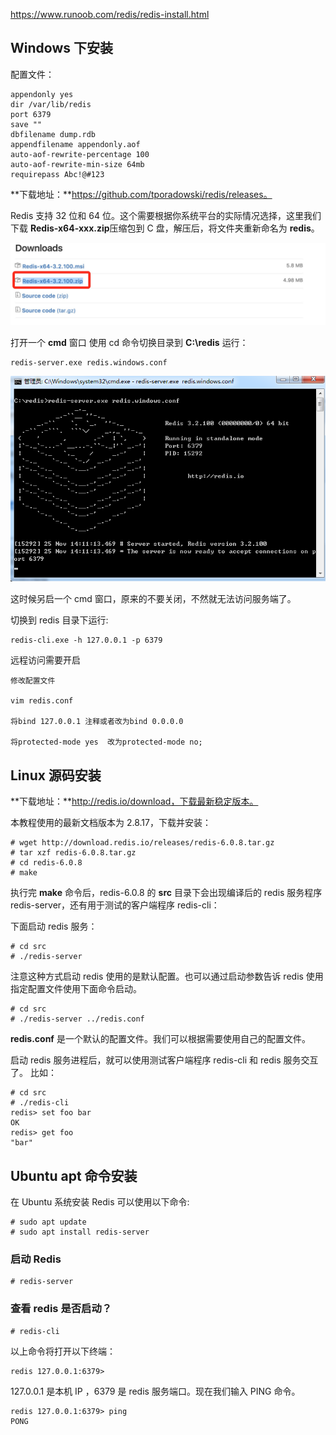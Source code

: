 https://www.runoob.com/redis/redis-install.html

## Windows 下安装

配置文件：

```
appendonly yes
dir /var/lib/redis
port 6379
save ""
dbfilename dump.rdb
appendfilename appendonly.aof
auto-aof-rewrite-percentage 100
auto-aof-rewrite-min-size 64mb 
requirepass Abc!@#123
```



**下载地址：**https://github.com/tporadowski/redis/releases。

Redis 支持 32 位和 64 位。这个需要根据你系统平台的实际情况选择，这里我们下载 **Redis-x64-xxx.zip**压缩包到 C 盘，解压后，将文件夹重新命名为 **redis**。

![img](redis安装.assets/3B8D633F-14CE-42E3-B174-FCCD48B11FF3.jpg)

打开一个 **cmd** 窗口 使用 cd 命令切换目录到 **C:\redis** 运行：

```
redis-server.exe redis.windows.conf
```

![Redis 安装](redis安装.assets/redis-install1.png)

这时候另启一个 cmd 窗口，原来的不要关闭，不然就无法访问服务端了。

切换到 redis 目录下运行:

```
redis-cli.exe -h 127.0.0.1 -p 6379
```

远程访问需要开启

```
修改配置文件

vim redis.conf

将bind 127.0.0.1 注释或者改为bind 0.0.0.0

将protected-mode yes  改为protected-mode no;
```

## Linux 源码安装

**下载地址：**http://redis.io/download，下载最新稳定版本。

本教程使用的最新文档版本为 2.8.17，下载并安装：

```
# wget http://download.redis.io/releases/redis-6.0.8.tar.gz
# tar xzf redis-6.0.8.tar.gz
# cd redis-6.0.8
# make
```

执行完 **make** 命令后，redis-6.0.8 的 **src** 目录下会出现编译后的 redis 服务程序 redis-server，还有用于测试的客户端程序 redis-cli：

下面启动 redis 服务：

```
# cd src
# ./redis-server
```

注意这种方式启动 redis 使用的是默认配置。也可以通过启动参数告诉 redis 使用指定配置文件使用下面命令启动。

```
# cd src
# ./redis-server ../redis.conf
```

**redis.conf** 是一个默认的配置文件。我们可以根据需要使用自己的配置文件。

启动 redis 服务进程后，就可以使用测试客户端程序 redis-cli 和 redis 服务交互了。 比如：

```
# cd src
# ./redis-cli
redis> set foo bar
OK
redis> get foo
"bar"
```

## Ubuntu apt 命令安装

在 Ubuntu 系统安装 Redis 可以使用以下命令:

```
# sudo apt update
# sudo apt install redis-server
```

### 启动 Redis

```
# redis-server
```

### 查看 redis 是否启动？

```
# redis-cli
```

以上命令将打开以下终端：

```
redis 127.0.0.1:6379>
```

127.0.0.1 是本机 IP ，6379 是 redis 服务端口。现在我们输入 PING 命令。

```
redis 127.0.0.1:6379> ping
PONG
```